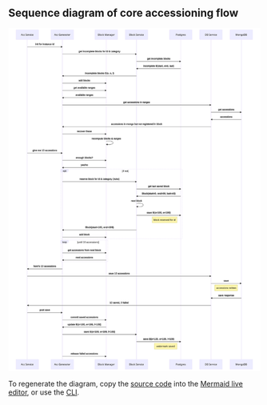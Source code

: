 ## Sequence diagram of core accessioning flow

![sequence diagram](sequence-diagram.svg)

To regenerate the diagram, copy the [source code](sequence-diagram.mmd) into the [Mermaid live editor](https://mermaid-js.github.io/mermaid-live-editor), or use the [CLI](https://github.com/mermaid-js/mermaid-cli).